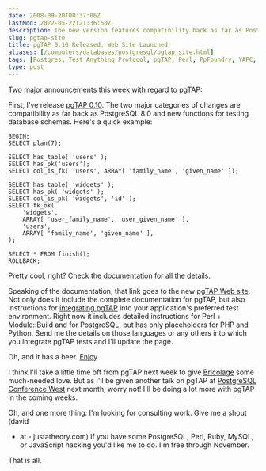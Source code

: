 ```yaml
--- 
date: 2008-09-20T00:37:06Z
lastMod: 2022-05-22T21:36:50Z
description: The new version features compatibility back as far as PostgreSQL 8.0 and lots of cool functions for testing database schemas. The site's cool, too.
slug: pgtap-site
title: pgTAP 0.10 Released, Web Site Launched
aliases: [/computers/databases/postgresql/pgtap_site.html]
tags: [Postgres, Test Anything Protocol, pgTAP, Perl, PpFoundry, YAPC, Module::Build, Python, PHP]
type: post
---
```


Two major announcements this week with regard to pgTAP:

First, I've release [pgTAP 0.10]. The two major categories of changes are
compatibility as far back as PostgreSQL 8.0 and new functions for testing
database schemas. Here's a quick example:

``` postgres
BEGIN;
SELECT plan(7);

SELECT has_table( 'users' );
SELECT has_pk('users');
SELECT col_is_fk( 'users', ARRAY[ 'family_name', 'given_name' ]);

SELECT has_table( 'widgets' );
SELECT has_pk( 'widgets' );
SLEECT col_is_pk( 'widgets', 'id' );
SELECT fk_ok(
    'widgets',
    ARRAY[ 'user_family_name', 'user_given_name' ],
    'users',
    ARRAY[ 'family_name', 'given_name' ],
);

SELECT * FROM finish();
ROLLBACK;
```

Pretty cool, right? Check [the documentation] for all the details.

Speaking of the documentation, that link goes to the new [pgTAP Web site]. Not
only does it include the complete documentation for pgTAP, but also instructions
for [integrating pgTAP] into your application's preferred test environment.
Right now it includes detailed instructions for Perl + Module::Build and for
PostgreSQL, but has only placeholders for PHP and Python. Send me the details on
those languages or any others into which you integrate pgTAP tests and I'll
update the page.

Oh, and it has a beer. [Enjoy].

I think I'll take a little time off from pgTAP next week to give [Bricolage]
some much-needed love. But as I'll be given another talk on pgTAP at [PostgreSQL
Conference West] next month, worry not! I'll be doing a lot more with pgTAP in
the coming weeks.

Oh, and one more thing: I'm looking for consulting work. Give me a shout (david
- at - justatheory.com) if you have some PostgreSQL, Perl, Ruby, MySQL, or
JavaScript hacking you'd like me to do. I'm free through November.

That is all.

  [pgTAP 0.10]: https://github.com/theory/pgtap/releases/tag/rel-0.10 "Download pgTAP"
  [the documentation]: https://pgtap.org/documentation.html
    "The complete pgTAP Documentation"
  [pgTAP Web site]: https://pgtap.org "pgTAP Home"
  [integrating pgTAP]: https://pgtap.org/integration.html
    "Integrate pgTAP"
  [Enjoy]: https://pgtap.org "pgTAP"
  [Bricolage]: https://bricolagecms.org/ "Bricolage"
  [PostgreSQL Conference West]:
    https://web.archive.org/web/20081120015713/http://www.postgresqlconference.org/west08/talks/
    "Talks at PostgreSQL Conference West 2008"
